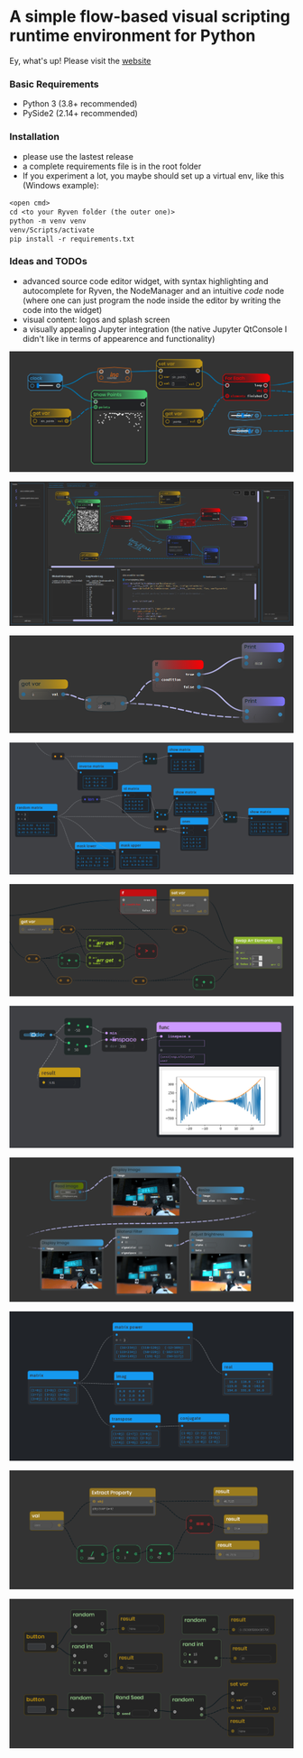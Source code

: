 # A simple flow-based visual scripting runtime environment for Python

Ey, what's up! Please visit the [website](https://ryven.org)

### Basic Requirements

- Python 3 (3.8+ recommended)
- PySide2 (2.14+ recommended)

### Installation

- please use the lastest release
- a complete requirements file is in the root folder
- If you experiment a lot, you maybe should set up a virtual env, like this (Windows example):
```
<open cmd>
cd <to your Ryven folder (the outer one)>
python -m venv venv
venv/Scripts/activate
pip install -r requirements.txt
```

### Ideas and TODOs
- advanced source code editor widget, with syntax highlighting and autocomplete for Ryven, the NodeManager and an intuitive *code* node (where one can just program the node inside the editor by writing the code into the widget)
- visual content: logos and splash screen
- a visually appealing Jupyter integration (the native Jupyter QtConsole I didn't like in terms of appearence and functionality)

![](/docs/images/ryven_screenshot2.png)

![](/docs/images/ui.png)

![](/docs/images/ryven1.png)

![](/docs/images/matrices1.png)

![](/docs/images/checkpoints.png)

![](/docs/images/matplotlib.jpeg)

![](/docs/images/opencv_1.png)

![](/docs/images/matrices2.png)

![](/docs/images/extract_property_1.png)

![](/docs/images/random.png)
